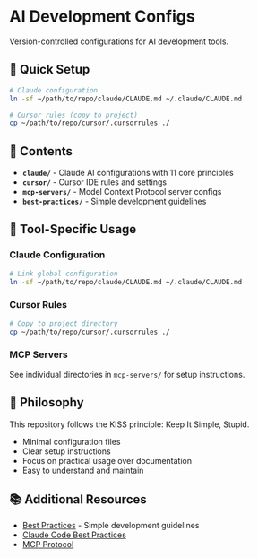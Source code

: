 # AI Development Configs

Version-controlled configurations for AI development tools.

## 🚀 Quick Setup

```bash
# Claude configuration
ln -sf ~/path/to/repo/claude/CLAUDE.md ~/.claude/CLAUDE.md

# Cursor rules (copy to project)
cp ~/path/to/repo/cursor/.cursorrules ./
```

## 📁 Contents

- **`claude/`** - Claude AI configurations with 11 core principles
- **`cursor/`** - Cursor IDE rules and settings  
- **`mcp-servers/`** - Model Context Protocol server configs
- **`best-practices/`** - Simple development guidelines

## 🔗 Tool-Specific Usage

### Claude Configuration
```bash
# Link global configuration
ln -sf ~/path/to/repo/claude/CLAUDE.md ~/.claude/CLAUDE.md
```

### Cursor Rules
```bash
# Copy to project directory
cp ~/path/to/repo/cursor/.cursorrules ./
```

### MCP Servers
See individual directories in `mcp-servers/` for setup instructions.

## 🎯 Philosophy

This repository follows the KISS principle: Keep It Simple, Stupid. 
- Minimal configuration files
- Clear setup instructions  
- Focus on practical usage over documentation
- Easy to understand and maintain

## 📚 Additional Resources

- [Best Practices](best-practices/README.md) - Simple development guidelines
- [Claude Code Best Practices](https://www.anthropic.com/engineering/claude-code-best-practices)
- [MCP Protocol](https://modelcontextprotocol.io)